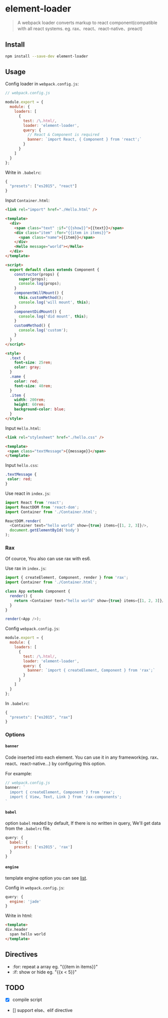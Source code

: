 # element-loader

> A webpack loader converts markup to react component(compatible with all react systems. eg. rax、react、react-native、preact)

## Install

```sh
npm install --save-dev element-loader
```

## Usage

Config loader in `webpack.config.js`:
```js
// webpack.config.js

module.export = {
  module: {
    loaders: [
      {
        test: /\.html/,
        loader: 'element-loader',
        query: {
          // React & Component is required
          banner: `import React, { Component } from 'react';`
        }
      }
    ]
  }
};
```

Write in `.babelrc`:
```js
{
  "presets": ["es2015", "react"]
}
```

Input `Container.html`:
```html
<link rel="import" href="./Hello.html" />

<template>
  <div>
    <span class="text" :if="{{show}}">{{text}}</span>
    <div class="item" :for="{{item in items}}">
      <span class="name">{{item}}</span>
    </div>
    <Hello message="world"></Hello>
  </div>
</template>

<script>
  export default class extends Component {
    constructor(props) {
      super(props);
      console.log(props);
    }
    componentWillMount() {
      this.customMethod();
      console.log('will mount', this);
    }
    componentDidMount() {
      console.log('did mount', this);
    }
    customMethod() {
      console.log('custom');
    }
  }
</script>

<style>
  .text {
    font-size: 25rem;
    color: gray;
  }
  .name {
    color: red;
    font-size: 40rem;
  }
  .item {
    width: 200rem;
    height: 60rem;
    background-color: blue;
  }
</style>
```

Input `Hello.html`:
```html
<link rel="stylesheet" href="./hello.css" />

<template>
 <span class="textMessage">{{message}}</span>
</template>
```

Input `hello.css`:
```css
.textMessage {
 color: red;
}
```

Use react in `index.js`:
```js
import React from 'react';
import ReactDOM from 'react-dom';
import Container from './Container.html';

ReactDOM.render(
  <Container text="hello world" show={true} items={[1, 2, 3]}/>,
  document.getElementById('body')
);
```

### Rax

Of cource, You also can use rax with es6.

Use rax in `index.js`:
```js
import { createElement, Component, render } from 'rax';
import Container from './Container.html';

class App extends Component {
  render() {
    return <Container text="hello world" show={true} items={[1, 2, 3]}/>;
  }
}

render(<App />);
```

Config `webpack.config.js`:
```js
module.export = {
  module: {
    loaders: [
      {
        test: /\.html/,
        loader: 'element-loader',
        query: {
          banner: `import { createElement, Component } from 'rax';`
        }
      }
    ]
  }
};
```

In `.babelrc`:
```js
{ 
  "presets": ["es2015", "rax"]
}
```

### Options

#### `banner`

Code inserted into each element. You can use it in any framework(eg. rax、react、react-native...) by configuring this option.

For example:
```js
// webpack.config.js
banner: `
  import { createElement, Component } from 'rax';
  import { View, Text, Link } from 'rax-components';
`
```

#### `babel`

option `babel` readed by default, If there is no written in query, We'll get data from the `.babelrc` file.

```js
query: {
  babel: {
    presets: ['es2015', 'rax']
  }
}
```

#### `engine`

template engine option you can see [list](https://github.com/tj/consolidate.js).

Config in `webpack.config.js`:
```js
query: {
  engine: 'jade'
}
```

Write in html:
```html
<template>
div.header
  span hello world
</template>
```

## Directives

- :for: repeat a array eg. "{{item in items}}"
- :if:  show or hide eg. "{{x < 5}}"

## TODO

- [x] compile script
- [] support else、elif directive
